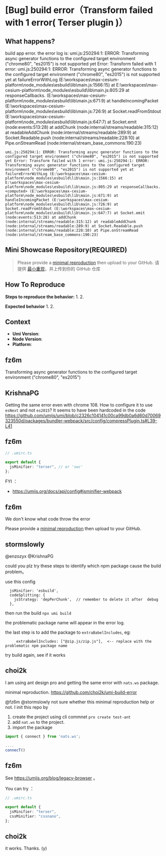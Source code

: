 # [Bug] build error（Transform failed with 1 error( Terser plugin )）

<!--
感谢您向我们反馈问题，为了高效的解决问题，我们期望你能提供以下信息：
-->

## What happens?

build app error. the error log is:
umi.js:250294:1: ERROR: Transforming async generator functions to the configured target environment ("chrome80", "es2015") is not supported yet
Error: Transform failed with 1 error:
umi.js:250294:1: ERROR: Transforming async generator functions to the configured target environment ("chrome80", "es2015") is not supported yet
at failureErrorWithLog (E:\workspaces\max-cesium-platform\node_modules\esbuild\lib\main.js:1566:15)
at E:\workspaces\max-cesium-platform\node_modules\esbuild\lib\main.js:805:29
at responseCallbacks.<computed> (E:\workspaces\max-cesium-platform\node_modules\esbuild\lib\main.js:671:9)
at handleIncomingPacket (E:\workspaces\max-cesium-platform\node_modules\esbuild\lib\main.js:726:9)
at Socket.readFromStdout (E:\workspaces\max-cesium-platform\node_modules\esbuild\lib\main.js:647:7)
at Socket.emit (node:events:513:28)
at addChunk (node:internal/streams/readable:315:12)
at readableAddChunk (node:internal/streams/readable:289:9)
at Socket.Readable.push (node:internal/streams/readable:228:10)
at Pipe.onStreamRead (node:internal/stream_base_commons:190:23)

<!-- A clear and concise description of what the bug is. -->
<!-- 清晰的描述下遇到的问题。-->

`umi.js:250294:1: ERROR: Transforming async generator functions to the configured target environment ("chrome80", "es2015") is not supported yet
Error: Transform failed with 1 error:
umi.js:250294:1: ERROR: Transforming async generator functions to the configured target environment ("chrome80", "es2015") is not supported yet
    at failureErrorWithLog (E:\workspaces\max-cesium-platform\node_modules\esbuild\lib\main.js:1566:15)
    at E:\workspaces\max-cesium-platform\node_modules\esbuild\lib\main.js:805:29
    at responseCallbacks.<computed> (E:\workspaces\max-cesium-platform\node_modules\esbuild\lib\main.js:671:9)
    at handleIncomingPacket (E:\workspaces\max-cesium-platform\node_modules\esbuild\lib\main.js:726:9)
    at Socket.readFromStdout (E:\workspaces\max-cesium-platform\node_modules\esbuild\lib\main.js:647:7)
    at Socket.emit (node:events:513:28)
    at addChunk (node:internal/streams/readable:315:12)
    at readableAddChunk (node:internal/streams/readable:289:9)
    at Socket.Readable.push (node:internal/streams/readable:228:10)
    at Pipe.onStreamRead (node:internal/stream_base_commons:190:23)`

## Mini Showcase Repository(REQUIRED)

> Please provide a [minimal reproduction](https://stackoverflow.com/help/minimal-reproducible-example) then upload to your GitHub. 请提供 [最小重现](https://stackoverflow.com/help/minimal-reproducible-example)，并上传到你的 GitHub 仓库

<!-- 为节约大家的时间，无复现步骤的 ISSUE 会被关闭，提供之后再 REOPEN -->
<!-- YOUR_REPOSITORY_URL on github or stackbliz -->

## How To Reproduce

**Steps to reproduce the behavior:** 1. 2.

**Expected behavior** 1. 2.

<!-- 请提供复现链接/步骤，错误日志以及相关配置 -->

## Context

- **Umi Version**:
- **Node Version**:
- **Platform**:

## fz6m

Transforming async generator functions to the configured target environment ("chrome80", "es2015")

## KrishnaPG

Getting the same error even with chrome 108. How to configure it to use `esNext` and not `es2015`? It seems to have been hardcoded in the code https://github.com/umijs/umi/blob/c2326c104141c00ca99db0a6d60d70069323550d/packages/bundler-webpack/src/config/compressPlugin.ts#L39-L41

## fz6m

```ts
// .umirc.ts

export default {
  jsMinifier: "terser", // or 'swc'
};
```

FYI ：

- https://umijs.org/docs/api/config#jsminifier-webpack

## fz6m

We don't know what code throw the error

Please provide a [minimal reproduction](https://stackoverflow.com/help/minimal-reproducible-example) then upload to your GitHub.

## stormslowly

@enzozyx @KrishnaPG

could you plz try these steps to identify which npm package cause the build problem。

use this config

```
  jsMinifier: 'esbuild',
  codeSplitting: {
    jsStrategy: 'depPerChunk',  // remember to delete it after  debug
  },
```

then run the build `npx umi build`

the problematic package name will appear in the error log.

the last step is to add the package to `extraBabelIncludes`, eg:

```
     extraBabelIncludes: ["@zip.js/zip.js"],  <-- replace with the problematic npm package name
```

try build again, see if it works

## choi2k

I am using ant design pro and getting the same error with `nats.ws` package.

minimal reproduction.
https://github.com/choi2k/umi-build-error

@fz6m @stormslowly not sure whether this minimal reproduction help or not. I init this repo by

1. create the project using cli commnet `pro create test-ant`
2. add `nat.ws` to the project.
3. import the package

```js
import { connect } from 'nats.ws';

....
connecT()
```

## fz6m

See https://umijs.org/blog/legacy-browser 。

You can try ：

```ts
// .umirc.ts

export default {
  jsMinifier: "terser",
  cssMinifier: "cssnano",
};
```

## choi2k

>

it works. Thanks. (y)
